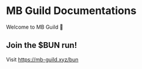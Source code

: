 # MB Guild Documentations

Welcome to MB Guild 👋

## Join the $BUN run!

Visit <https://mb-guild.xyz/bun>
